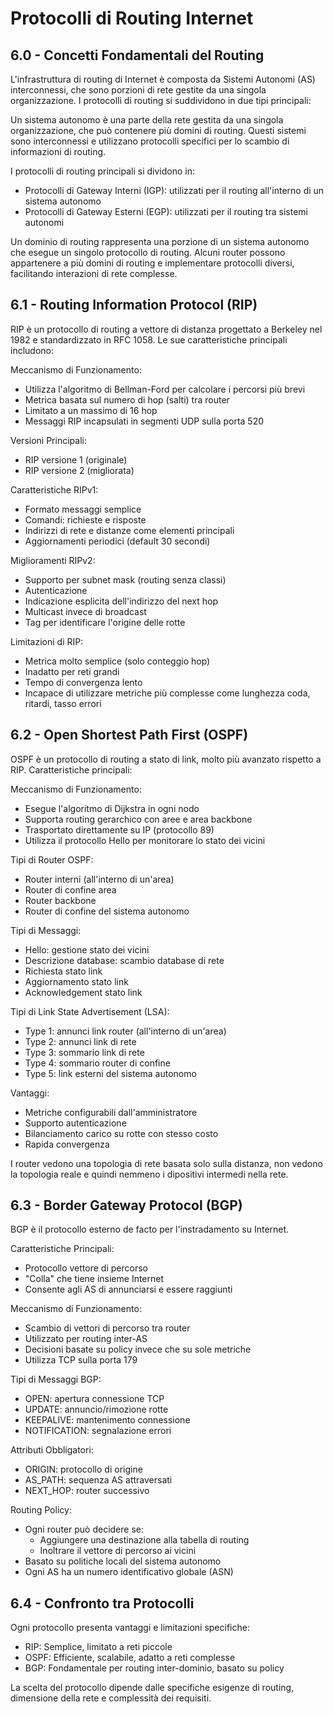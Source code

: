 # Protocolli di Routing Internet

## 6.0 - Concetti Fondamentali del Routing

L'infrastruttura di routing di Internet è composta da Sistemi Autonomi (AS) interconnessi, che sono porzioni di rete gestite da una singola organizzazione. I protocolli di routing si suddividono in due tipi principali:

Un sistema autonomo è una parte della rete gestita da una singola organizzazione, che può contenere più domini di routing. Questi sistemi sono interconnessi e utilizzano protocolli specifici per lo scambio di informazioni di routing.

I protocolli di routing principali si dividono in:
- Protocolli di Gateway Interni (IGP): utilizzati per il routing all'interno di un sistema autonomo
- Protocolli di Gateway Esterni (EGP): utilizzati per il routing tra sistemi autonomi

Un dominio di routing rappresenta una porzione di un sistema autonomo che esegue un singolo protocollo di routing. Alcuni router possono appartenere a più domini di routing e implementare protocolli diversi, facilitando interazioni di rete complesse.

## 6.1 - Routing Information Protocol (RIP)

RIP è un protocollo di routing a vettore di distanza progettato a Berkeley nel 1982 e standardizzato in RFC 1058. Le sue caratteristiche principali includono:

Meccanismo di Funzionamento:
- Utilizza l'algoritmo di Bellman-Ford per calcolare i percorsi più brevi
- Metrica basata sul numero di hop (salti) tra router
- Limitato a un massimo di 16 hop
- Messaggi RIP incapsulati in segmenti UDP sulla porta 520

Versioni Principali:
- RIP versione 1 (originale)
- RIP versione 2 (migliorata)

Caratteristiche RIPv1:
- Formato messaggi semplice
- Comandi: richieste e risposte
- Indirizzi di rete e distanze come elementi principali
- Aggiornamenti periodici (default 30 secondi)

Miglioramenti RIPv2:
- Supporto per subnet mask (routing senza classi)
- Autenticazione
- Indicazione esplicita dell'indirizzo del next hop
- Multicast invece di broadcast
- Tag per identificare l'origine delle rotte

Limitazioni di RIP:
- Metrica molto semplice (solo conteggio hop)
- Inadatto per reti grandi
- Tempo di convergenza lento
- Incapace di utilizzare metriche più complesse come lunghezza coda, ritardi, tasso errori

## 6.2 - Open Shortest Path First (OSPF)

OSPF è un protocollo di routing a stato di link, molto più avanzato rispetto a RIP. Caratteristiche principali:

Meccanismo di Funzionamento:
- Esegue l'algoritmo di Dijkstra in ogni nodo
- Supporta routing gerarchico con aree e area backbone
- Trasportato direttamente su IP (protocollo 89)
- Utilizza il protocollo Hello per monitorare lo stato dei vicini

Tipi di Router OSPF:
- Router interni (all'interno di un'area)
- Router di confine area
- Router backbone
- Router di confine del sistema autonomo

Tipi di Messaggi:
- Hello: gestione stato dei vicini
- Descrizione database: scambio database di rete
- Richiesta stato link
- Aggiornamento stato link
- Acknowledgement stato link

Tipi di Link State Advertisement (LSA):
- Type 1: annunci link router (all'interno di un'area)
- Type 2: annunci link di rete
- Type 3: sommario link di rete
- Type 4: sommario router di confine
- Type 5: link esterni del sistema autonomo

Vantaggi:
- Metriche configurabili dall'amministratore
- Supporto autenticazione
- Bilanciamento carico su rotte con stesso costo
- Rapida convergenza

I router vedono una topologia di rete basata solo sulla distanza, non vedono la topologia reale e quindi nemmeno i dipositivi intermedi nella rete.

## 6.3 - Border Gateway Protocol (BGP)

BGP è il protocollo esterno de facto per l'instradamento su Internet.

Caratteristiche Principali:
- Protocollo vettore di percorso
- "Colla" che tiene insieme Internet
- Consente agli AS di annunciarsi e essere raggiunti

Meccanismo di Funzionamento:
- Scambio di vettori di percorso tra router
- Utilizzato per routing inter-AS
- Decisioni basate su policy invece che su sole metriche
- Utilizza TCP sulla porta 179

Tipi di Messaggi BGP:
- OPEN: apertura connessione TCP
- UPDATE: annuncio/rimozione rotte
- KEEPALIVE: mantenimento connessione
- NOTIFICATION: segnalazione errori

Attributi Obbligatori:
- ORIGIN: protocollo di origine
- AS_PATH: sequenza AS attraversati
- NEXT_HOP: router successivo

Routing Policy:
- Ogni router può decidere se:
  - Aggiungere una destinazione alla tabella di routing
  - Inoltrare il vettore di percorso ai vicini
- Basato su politiche locali del sistema autonomo
- Ogni AS ha un numero identificativo globale (ASN)

## 6.4 - Confronto tra Protocolli

Ogni protocollo presenta vantaggi e limitazioni specifiche:
- RIP: Semplice, limitato a reti piccole
- OSPF: Efficiente, scalabile, adatto a reti complesse
- BGP: Fondamentale per routing inter-dominio, basato su policy

La scelta del protocollo dipende dalle specifiche esigenze di routing, dimensione della rete e complessità dei requisiti.